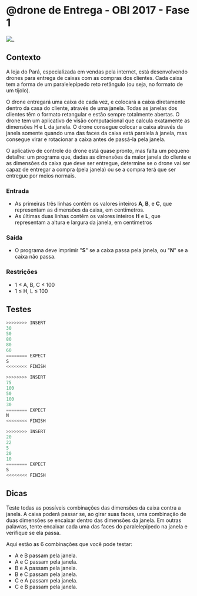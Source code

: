 # @drone de Entrega - OBI 2017 - Fase 1

![_](cover.jpg)

## Contexto

A loja do Pará, especializada em vendas pela internet, está desenvolvendo drones para entrega de caixas com as compras dos clientes. Cada caixa tem a forma de um paralelepípedo reto retângulo (ou seja, no formato de um tijolo).

O drone entregará uma caixa de cada vez, e colocará a caixa diretamente dentro da casa do cliente, através de uma janela. Todas as janelas dos clientes têm o formato retangular e estão sempre totalmente abertas. O drone tem um aplicativo de visão computacional que calcula exatamente as dimensões H e L da janela. O drone consegue colocar a caixa através da janela somente quando uma das faces da caixa está paralela à janela, mas consegue virar e rotacionar a caixa antes de passá-la pela janela.

O aplicativo de controle do drone está quase pronto, mas falta um pequeno detalhe: um programa que, dadas as dimensões da maior janela do cliente e as dimensões da caixa que deve ser entregue, determine se o drone vai ser capaz de entregar a compra (pela janela) ou se a compra terá que ser entregue por meios normais.

### Entrada

- As primeiras três linhas contêm os valores inteiros **A**, **B**, e **C**, que representam as dimensões da caixa, em centímetros.
- As últimas duas linhas contêm os valores inteiros **H** e **L**, que representam a altura e largura da janela, em centímetros

### Saída

- O programa deve imprimir "**S**" se a caixa passa pela janela, ou "**N**" se a caixa não passa.

### Restrições

- 1 ≤ A, B, C ≤ 100
- 1 ≤ H, L ≤ 100

## Testes

```py
>>>>>>>> INSERT
30
50
80
80
60
======== EXPECT
S
<<<<<<<< FINISH
```

```py
>>>>>>>> INSERT
75
100
50
100
30
======== EXPECT
N
<<<<<<<< FINISH
```

```py
>>>>>>>> INSERT
20
22
5
20
10
======== EXPECT
S
<<<<<<<< FINISH

```

## Dicas

Teste todas as possíveis combinações das dimensões da caixa contra a janela. A caixa poderá passar se, ao girar suas faces, uma combinação de duas dimensões se encaixar dentro das dimensões da janela. Em outras palavras, tente encaixar cada uma das faces do paralelepípedo na janela e verifique se ela passa.

Aqui estão as 6 combinações que você pode testar:

- A e B passam pela janela.
- A e C passam pela janela.
- B e A passam pela janela.
- B e C passam pela janela.
- C e A passam pela janela.
- C e B passam pela janela.
